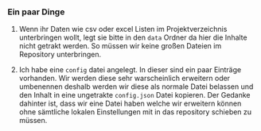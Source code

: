 ### Ein paar Dinge

1. Wenn ihr Daten wie csv oder excel Listen im Projektverzeichnis unterbringen wollt, legt sie bitte in den `data` Ordner da hier die Inhalte nicht getrakt werden. So müssen wir keine großen Dateien im Repository unterbringen.

2. Ich habe eine `config` datei angelegt. In dieser sind ein paar Einträge vorhanden. Wir werden diese sehr warscheinlich erweitern oder umbenennen deshalb werden wir diese als normale Datei belassen und den Inhalt in eine ungetrakte `config.json` Datei kopieren. Der Gedanke dahinter ist, dass wir eine Datei haben welche wir erweitern können ohne sämtliche lokalen Einstellungen mit in das repository schieben zu müssen.
